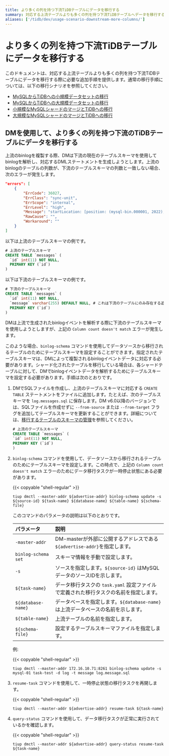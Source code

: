 ```yaml
---
title: より多くの列を持つ下流TiDBテーブルにデータを移行する
summary: 対応する上流テーブルよりも多くの列を持つ下流TiDBテーブルへデータを移行する方法について学ぶ
aliases: ['/tidb/dev/usage-scenario-downstream-more-columns/']
---
```


# より多くの列を持つ下流TiDBテーブルにデータを移行する

このドキュメントは、対応する上流テーブルよりも多くの列を持つ下流TiDBテーブルにデータを移行する際に必要な追加手順を提供します。通常の移行手順については、以下の移行シナリオを参照してください。

- [MySQLからTiDBへの小規模データセットの移行](/migrate-small-mysql-to-tidb.md)
- [MySQLからTiDBへの大規模データセットの移行](/migrate-large-mysql-to-tidb.md)
- [小規模なMySQLシャードのマージとTiDBへの移行](/migrate-small-mysql-shards-to-tidb.md)
- [大規模なMySQLシャードのマージとTiDBへの移行](/migrate-large-mysql-shards-to-tidb.md)

## DMを使用して、より多くの列を持つ下流のTiDBテーブルにデータを移行する

上流のbinlogを複製する際、DMは下流の現在のテーブルスキーマを使用してbinlogを解析し、対応するDMLステートメントを生成しようとします。上流のbinlogのテーブルの列数が、下流のテーブルスキーマの列数と一致しない場合、次のエラーが発生します。

```json
"errors": [
    {
        "ErrCode": 36027,
        "ErrClass": "sync-unit",
        "ErrScope": "internal",
        "ErrLevel": "high",
        "Message": "startLocation: [position: (mysql-bin.000001, 2022), gtid-set:09bec856-ba95-11ea-850a-58f2b4af5188:1-9 ], endLocation: [ position: (mysql-bin.000001, 2022), gtid-set: 09bec856-ba95-11ea-850a-58f2b4af5188:1-9]: gen insert sqls failed, schema: log, table: messages: Column count doesn't match value count: 3 (columns) vs 2 (values)",
        "RawCause": "",
        "Workaround": ""
    }
]
```

以下は上流のテーブルスキーマの例です。

```sql
# 上流のテーブルスキーマ
CREATE TABLE `messages` (
  `id` int(11) NOT NULL,
  PRIMARY KEY (`id`)
)
```

以下は下流のテーブルスキーマの例です。

```sql
# 下流のテーブルスキーマ
CREATE TABLE `messages` (
  `id` int(11) NOT NULL,
  `message` varchar(255) DEFAULT NULL, # これは下流のテーブルにのみ存在する追加の列です。
  PRIMARY KEY (`id`)
)
```

DMは上流で生成されたbinlogイベントを解析する際に下流のテーブルスキーマを使用しようとしますが、上記の `Column count doesn't match` エラーが発生します。

このような場合、`binlog-schema` コマンドを使用してデータソースから移行されるテーブルのためにテーブルスキーマを設定することができます。指定されたテーブルスキーマは、DMによって複製されるbinlogイベントデータに対応する必要があります。シャード化されたテーブルを移行している場合は、各シャードテーブルに対して、DMでbinlogイベントデータを解析するためにテーブルスキーマを設定する必要があります。手順は次のとおりです。

1. DMでSQLファイルを作成し、上流のテーブルスキーマに対応する `CREATE TABLE` ステートメントをファイルに追加します。たとえば、次のテーブルスキーマを `log.messages.sql` に保存します。DM v6.0以降のバージョンでは、SQLファイルを作成せずに `--from-source` または `--from-target` フラグを追加してテーブルスキーマを更新することができます。詳細については、[移行するテーブルのスキーマの管理](/dm/dm-manage-schema.md)を参照してください。

    ```sql
    # 上流のテーブルスキーマ
    CREATE TABLE `messages` (
    `id` int(11) NOT NULL,
    PRIMARY KEY (`id`)
    )
    ```

2. `binlog-schema` コマンドを使用して、データソースから移行されるテーブルのためにテーブルスキーマを設定します。この時点で、上記の `Column count doesn't match` エラーのためにデータ移行タスクが一時停止状態にある必要があります。

    {{< copyable "shell-regular" >}}

    ```
    tiup dmctl --master-addr ${advertise-addr} binlog-schema update -s ${source-id} ${task-name} ${database-name} ${table-name} ${schema-file}
    ```

    このコマンドのパラメータの説明は以下のとおりです。

    |パラメータ |説明|
    |:-- |:---|
    |`-master-addr` | DM-masterが外部に公開するアドレスである`${advertise-addr}`を指定します。|
    |`binlog-schema set`| スキーマ情報を手動で設定します。|
    |`-s` | ソースを指定します。`${source-id}` はMySQLデータのソースIDを示します。|
    |`${task-name}`| データ移行タスクの `task.yaml` 設定ファイルで定義された移行タスクの名前を指定します。|
    |`${database-name}`| データベースを指定します。`${database-name}` は上流データベースの名前を示します。|
    |`${table-name}`| 上流テーブルの名前を指定します。|
    |`${schema-file}`| 設定するテーブルスキーマファイルを指定します。|

    例:

    {{< copyable "shell-regular" >}}

    ```
    tiup dmctl --master-addr 172.16.10.71:8261 binlog-schema update -s mysql-01 task-test -d log -t message log.message.sql
    ```

3. `resume-task` コマンドを使用して、一時停止状態の移行タスクを再開します。

    {{< copyable "shell-regular" >}}

    ```
    tiup dmctl --master-addr ${advertise-addr} resume-task ${task-name}
    ```

4. `query-status` コマンドを使用して、データ移行タスクが正常に実行されているかを確認します。

    {{< copyable "shell-regular" >}}

    ```
    tiup dmctl --master-addr ${advertise-addr} query-status resume-task ${task-name}
    ```